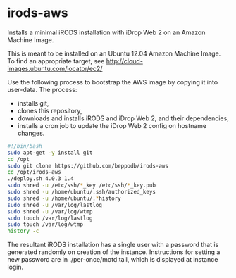 irods-aws
=========

Installs a minimal iRODS installation with iDrop Web 2 on an Amazon Machine
Image.

This is meant to be installed on an Ubuntu 12.04 Amazon Machine Image.
To find an appropriate target, see http://cloud-images.ubuntu.com/locator/ec2/

Use the following process to bootstrap the AWS image by copying it into 
user-data. The process:
* installs git,
* clones this repository,
* downloads and installs iRODS and iDrop Web 2, and their dependencies,
* installs a cron job to update the iDrop Web 2 config on hostname changes.

```bash
#!/bin/bash
sudo apt-get -y install git
cd /opt
sudo git clone https://github.com/beppodb/irods-aws
cd /opt/irods-aws
./deploy.sh 4.0.3 1.4
sudo shred -u /etc/ssh/*_key /etc/ssh/*_key.pub
sudo shred -u /home/ubuntu/.ssh/authorized_keys
sudo shred -u /home/ubuntu/.*history
sudo shred -u /var/log/lastlog
sudo shred -u /var/log/wtmp
sudo touch /var/log/lastlog
sudo touch /var/log/wtmp
history -c
```

The resultant iRODS installation has a single user with a password that is
generated randomly on creation of the instance. Instructions for setting a
new password are in ./per-once/motd.tail, which is displayed at instance login.

